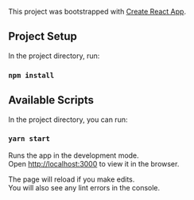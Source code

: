 This project was bootstrapped with [Create React App](https://github.com/facebookincubator/create-react-app).

## Project Setup

In the project directory, run:

### `npm install`

## Available Scripts

In the project directory, you can run:

### `yarn start`

Runs the app in the development mode.<br>
Open [http://localhost:3000](http://localhost:3000) to view it in the browser.

The page will reload if you make edits.<br>
You will also see any lint errors in the console.
